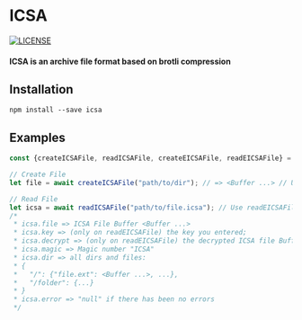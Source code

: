 # ICSA

[![LICENSE](https://img.shields.io/badge/LICENSE-MIT-c40000.svg?style=for-the-badge)](https://github.com/Pharuxtan/ICSA/blob/master/LICENSE)

#### ICSA is an archive file format based on brotli compression

## Installation

```
npm install --save icsa
```

## Examples

```js
const {createICSAFile, readICSAFile, createEICSAFile, readEICSAFile} = require("icsa");

// Create File
let file = await createICSAFile("path/to/dir"); // => <Buffer ...> // Use createEICSAFile("path/to/file.icsa", "32 key length") for create encrypted icsa;

// Read File
let icsa = await readICSAFile("path/to/file.icsa"); // Use readEICSAFile("path/to/file.icsa", "32 key length") for read encrypted icsa
/*
 * icsa.file => ICSA File Buffer <Buffer ...>
 * icsa.key => (only on readEICSAFile) the key you entered;
 * icsa.decrypt => (only on readEICSAFile) the decrypted ICSA file Buffer <Buffer ...>
 * icsa.magic => Magic number "ICSA"
 * icsa.dir => all dirs and files:
 * {
 *   "/": {"file.ext": <Buffer ...>, ...},
 *   "/folder": {...}
 * }
 * icsa.error => "null" if there has been no errors
 */
```
 
